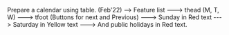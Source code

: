Prepare a calendar using table. (Feb'22) 
--> Feature list 
---> thead (M, T, W) 
---> tfoot (Buttons for next and Previous) 
---> Sunday in Red text 
---> Saturday in Yellow text 
---> And public holidays in Red text.
